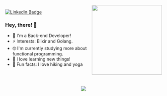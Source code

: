 <img align="right" height="225" src="https://media.giphy.com/media/7NoNw4pMNTvgc/giphy.gif"/>

[![Linkedin Badge](https://img.shields.io/badge/-Bruna%20Le%C3%A3o-4da3a3?style=flat-square&logo=Linkedin&logoColor=white&link=https://www.linkedin.com/in/bruna-le%C3%A3o-b17350169/)](https://www.linkedin.com/in/bruna-leão-b17350169/) 

### Hey, there! 👋
- 🔭 I'm a Back-end Developer!
- ⚡ Interests: Elixir and Golang.
- 🤓 I'm currently studying more about functional programming.
- 💜 I love learning new things!
- 🍃 Fun facts: I love hiking and yoga

<br><br>
<div align="center">
  
![](https://github-readme-stats.vercel.app/api/top-langs/?username=brvnaleao&layout=compact&theme=darcula)
</div>
